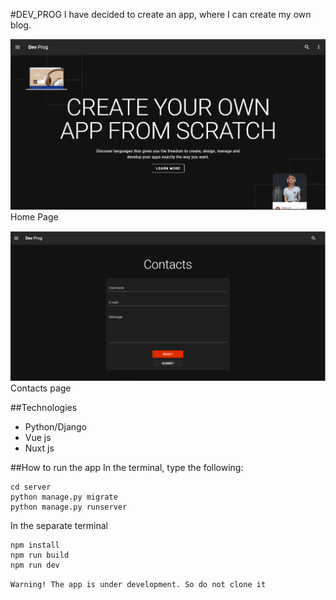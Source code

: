 #DEV_PROG
I have decided to create an app, where I can create my own blog.

![img](./screenshot/screen1.png)
Home Page

![img](./screenshot/screen2.png)
Contacts page

##Technologies
* Python/Django
* Vue js
* Nuxt js

##How to run the app
In the terminal, type the following:
```aidl
cd server
python manage.py migrate
python manage.py runserver
```
In the separate terminal
```aidl
npm install
npm run build
npm run dev
```

`Warning! The app is under development. So do not clone it`